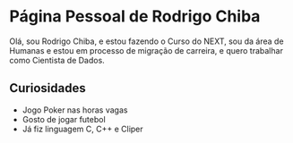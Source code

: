 # Página Pessoal de Rodrigo Chiba

Olá, sou Rodrigo Chiba, e estou fazendo o Curso do NEXT, sou da área de
Humanas e estou em processo de migração de carreira, e quero trabalhar 
como Cientista de Dados.

## Curiosidades

- Jogo Poker nas horas vagas
- Gosto de jogar futebol
- Já fiz linguagem C, C++ e Cliper
